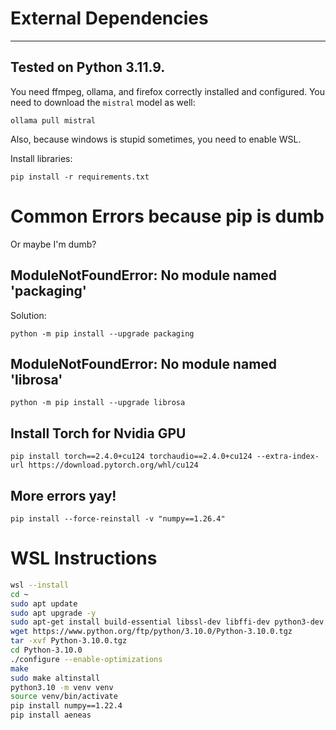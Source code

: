 # External Dependencies
---
Tested on Python 3.11.9.
---
You need ffmpeg, ollama, and firefox correctly installed and configured. You need to download the `mistral` model as well:
```shell
ollama pull mistral
```
Also, because windows is stupid sometimes, you need to enable WSL.


Install libraries:
```
pip install -r requirements.txt
```

# Common Errors because pip is dumb
Or maybe I'm dumb?

## ModuleNotFoundError: No module named 'packaging'

Solution:
```
python -m pip install --upgrade packaging
```

## ModuleNotFoundError: No module named 'librosa'

```
python -m pip install --upgrade librosa
```

## Install Torch for Nvidia GPU
```
pip install torch==2.4.0+cu124 torchaudio==2.4.0+cu124 --extra-index-url https://download.pytorch.org/whl/cu124
```
## More errors yay!
```
pip install --force-reinstall -v "numpy==1.26.4"
```

# WSL Instructions
```bash
wsl --install
cd ~
sudo apt update
sudo apt upgrade -y
sudo apt-get install build-essential libssl-dev libffi-dev python3-dev espeak libespeak-dev ffmpeg
wget https://www.python.org/ftp/python/3.10.0/Python-3.10.0.tgz
tar -xvf Python-3.10.0.tgz
cd Python-3.10.0
./configure --enable-optimizations
make
sudo make altinstall
python3.10 -m venv venv
source venv/bin/activate
pip install numpy==1.22.4
pip install aeneas
```